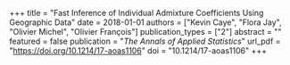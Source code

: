 +++
title = "Fast Inference of Individual Admixture Coefficients Using Geographic Data"
date = 2018-01-01
authors = ["Kevin Caye", "Flora Jay", "Olivier Michel", "Olivier François"]
publication_types = ["2"]
abstract = ""
featured = false
publication = "*The Annals of Applied Statistics*"
url_pdf = "https://doi.org/10.1214/17-aoas1106"
doi = "10.1214/17-aoas1106"
+++

